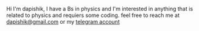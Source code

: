 Hi I'm dapishik, I have a Bs in physics and I'm interested in anything that is related to physics and requiers some coding.
feel free to reach me at dapishik@gmail.com or my [telegram account](https://t.me/thepishik)
<!---
dapishik/dapishik is a ✨ special ✨ repository because its `README.md` (this file) appears on your GitHub profile.
You can click the Preview link to take a look at your changes.
--->
